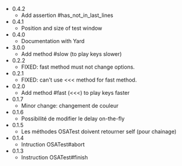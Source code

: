 * 0.4.2
  - Add assertion #has_not_in_last_lines
* 0.4.1
  - Position and size of test window
* 0.4.0
  - Documentation with Yard
* 3.0.0
  - Add method #slow (to play keys slower)
* 0.2.2
  - FIXED: fast method must not change options.
* 0.2.1
  - FIXED: can't use <<< method for fast method.
* 0.2.0
  - Add method #fast (<<<) to play keys faster
* 0.1.7
  - Minor change: changement de couleur
* 0.1.6
  - Possibilité de modifier le delay on-the-fly
* 0.1.5
  - Les méthodes OSATest doivent retourner self (pour chainage)
* 0.1.4
  - Intruction OSATest#abort
* 0.1.3
  - Instruction OSATest#finish
  

